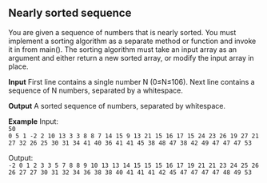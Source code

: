 ## Nearly sorted sequence  

You are given a sequence of numbers that is nearly sorted.
You must implement a sorting algorithm as a separate method or function and invoke it in from main(). The sorting algorithm must take an input array as an argument and either return a new sorted array, or modify the input array in place.

**Input**
First line contains a single number N (0≤N≤106). Next line contains a sequence of N numbers, separated by a whitespace.

**Output**
A sorted sequence of numbers, separated by whitespace.

**Example**
Input:  
`50 `  
`0 5 1 -2 2 10 13 3 3 8 8 7 14 15 9 13 21 15 16 17 15 24 23 26 19 27 21 27 32 26 25 30 31 34 41 40 36 41 41 45 38 48 47 38 42 49 47 47 47 53`  

Output:  
`-2 0 1 2 3 3 5 7 8 8 9 10 13 13 14 15 15 15 16 17 19 21 21 23 24 25 26 26 27 27 30 31 32 34 36 38 38 40 41 41 41 42 45 47 47 47 47 48 49 53`  
